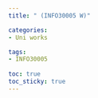```yaml
---
title: " (INFO30005 W)"

categories: 
- Uni works

tags:
- INFO30005
  
toc: true
toc_sticky: true
---
```

